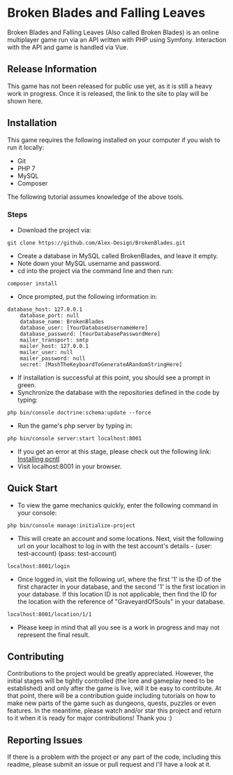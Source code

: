 # Broken Blades and Falling Leaves

Broken Blades and Falling Leaves (Also called Broken Blades) is an online multiplayer game run via an API written with PHP using Symfony. Interaction with the API and game is handled via Vue.

## Release Information

This game has not been released for public use yet, as it is still a heavy work in progress. Once it is released, the link to the site to play will be shown here.

## Installation

This game requires the following installed on your computer if you wish to run it locally:
- Git
- PHP 7
- MySQL
- Composer

The following tutorial assumes knowledge of the above tools.

### Steps

- Download the project via:
```
git clone https://github.com/Alex-Design/BrokenBlades.git
```
- Create a database in MySQL called BrokenBlades, and leave it empty.
- Note down your MySQL username and password.
- cd into the project via the command line and then run:
```
composer install
```
- Once prompted, put the following information in:
```
database_host: 127.0.0.1
    database_port: null
    database_name: BrokenBlades
    database_user: [YourDatabaseUsernameHere]
    database_password: [YourDatabasePasswordHere]
    mailer_transport: smtp
    mailer_host: 127.0.0.1
    mailer_user: null
    mailer_password: null
    secret: [MashTheKeyboardToGenerateARandomStringHere]
```
- If installation is successful at this point, you should see a prompt in green.
- Synchronize the database with the repositories defined in the code by typing:
```
php bin/console doctrine:schema:update --force
```
- Run the game's php server by typing in:
```
php bin/console server:start localhost:8001
```
- If you get an error at this stage, please check out the following link: [Installing pcntl](https://stackoverflow.com/questions/33036773/how-to-enable-pcntl-in-php-while-using-a-framework-like-symfony2)
- Visit localhost:8001 in your browser.

## Quick Start

- To view the game mechanics quickly, enter the following command in your console:
```
php bin/console manage:initialize-project
```
- This will create an account and some locations. Next, visit the following url on your localhost to log in with the test account's details - (user: test-account) (pass: test-account)
```
localhost:8001/login
```
- Once logged in, visit the following url, where the first '1' is the ID of the first character in your database, and the second '1' is the first location in your database. If this location ID is not applicable, then find the ID for the location with the reference of "GraveyardOfSouls" in your database.
```
localhost:8001/location/1/1
```
- Please keep in mind that all you see is a work in progress and may not represent the final result.

## Contributing

Contributions to the project would be greatly appreciated. However, the initial stages will be tightly controlled (the lore and gameplay need to be established) and only after the game is live, will it be easy to contribute. At that point, there will be a contribution guide including tutorials on how to make new parts of the game such as dungeons, quests, puzzles or even features. In the meantime, please watch and/or star this project and return to it when it is ready for major contributions! Thank you :)

## Reporting Issues

If there is a problem with the project or any part of the code, including this readme, please submit an issue or pull request and I'll have a look at it.
